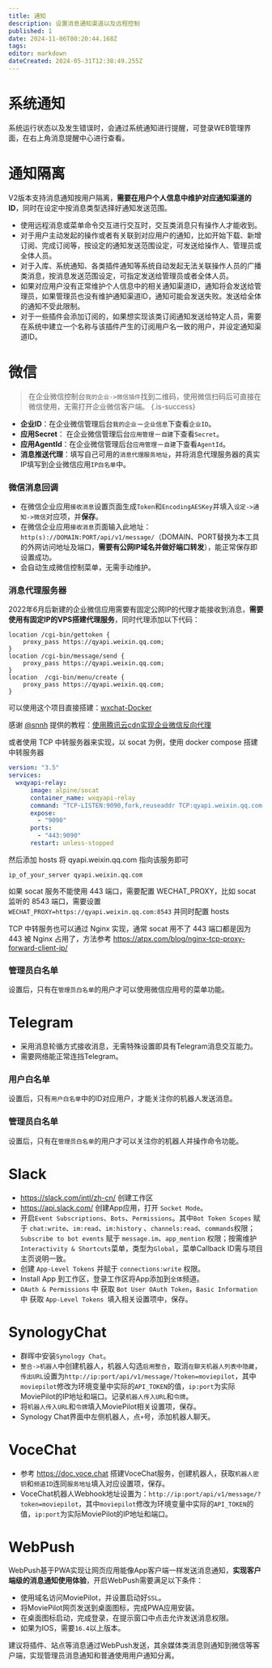 ```yaml
---
title: 通知
description: 设置消息通知渠道以及远程控制
published: 1
date: 2024-11-06T00:20:44.168Z
tags: 
editor: markdown
dateCreated: 2024-05-31T12:38:49.255Z
---
```



# 系统通知

系统运行状态以及发生错误时，会通过系统通知进行提醒，可登录WEB管理界面，在右上角消息提醒中心进行查看。


# 通知隔离

V2版本支持消息通知按用户隔离，**需要在用户个人信息中维护对应通知渠道的ID**，同时在设定中按消息类型选择好通知发送范围。
- 使用远程消息或菜单命令交互进行交互时，交互类消息只有操作人才能收到。
- 对于用户主动发起的操作或者有关联到对应用户的通知，比如开始下载、新增订阅、完成订阅等，按设定的通知发送范围设定，可发送给操作人、管理员或全体人员。
- 对于入库、系统通知、各类插件通知等系统自动发起无法关联操作人员的广播类消息，按消息发送范围设定，可指定发送给管理员或者全体人员。
- 如果对应用户没有正常维护个人信息中的相关通知渠道ID，通知将会发送给管理员，如果管理员也没有维护通知渠道ID，通知可能会发送失败。发送给全体的通知不受此限制。
- 对于一些插件会添加订阅的，如果想实现该类订阅通知发送给特定人员，需要在系统中建立一个名称与该插件产生的订阅用户名一致的用户，并设定通知渠道ID。

# 微信

> 在企业微信控制台`我的企业->微信插件`找到二维码，使用微信扫码后可直接在微信使用，无需打开企业微信客户端。
{.is-success}

- **企业ID**：在企业微信管理后台`我的企业`－`企业信息`下查看`企业ID`。
- **应用Secret**： 在企业微信管理后台`应用管理`－`自建`下查看`Secret`。
- **应用AgentId**：在企业微信管理后台`应用管理`－`自建`下查看`AgentId`。
- **消息推送代理**：填写自己可用的`消息代理服务地址`，并将消息代理服务器的真实IP填写到企业微信应用`IP白名单`中。

### 微信消息回调
- 在微信企业应用`接收消息`设置页面生成`Token`和`EncodingAESKey`并填入`设定->通知->微信`对应项，并**保存**。
- 在微信企业应用`接收消息`页面输入此地址：`http(s)://DOMAIN:PORT/api/v1/message/`（DOMAIN、PORT替换为本工具的外网访问地址及端口，**需要有公网IP域名并做好端口转发**），能正常保存即设置成功。
- 会自动生成微信控制菜单，无需手动维护。

### 消息代理服务器
2022年6月后新建的企业微信应用需要有固定公网IP的代理才能接收到消息，**需要使用有固定IP的VPS搭建代理服务**，同时代理添加以下代码：
```nginx
location /cgi-bin/gettoken {
    proxy_pass https://qyapi.weixin.qq.com;
}
location /cgi-bin/message/send {
    proxy_pass https://qyapi.weixin.qq.com;
}
location  /cgi-bin/menu/create {
    proxy_pass https://qyapi.weixin.qq.com;
}
```

可以使用这个项目直接搭建：[wxchat-Docker](https://github.com/DDS-Derek/wxchat-Docker)

感谢 [@snnh](https://github.com/snnh) 提供的教程：[使用腾讯云cdn实现企业微信反向代理](/tencent_cdn_qywx)

或者使用 TCP 中转服务器来实现，以 socat 为例，使用 docker compose 搭建中转服务器

```yml
version: "3.5"
services:
  wxqyapi-relay:
      image: alpine/socat
      container_name: wxqyapi-relay
      command: "TCP-LISTEN:9090,fork,reuseaddr TCP:qyapi.weixin.qq.com:443"
      expose:
        - "9090"
      ports:
        - "443:9090"
      restart: unless-stopped
```

然后添加 hosts 将 qyapi.weixin.qq.com 指向该服务即可

```hosts
ip_of_your_server qyapi.weixin.qq.com
```

如果 socat 服务不能使用 443 端口，需要配置 WECHAT_PROXY，比如 socat 监听的 8543 端口，需要设置 `WECHAT_PROXY=https://qyapi.weixin.qq.com:8543` 并同时配置 hosts

TCP 中转服务也可以通过 Nginx 实现，通常 socat 用不了 443 端口都是因为 443 被 Nginx 占用了，方法参考 <https://atpx.com/blog/nginx-tcp-proxy-forward-client-ip/>

### 管理员白名单
设置后，只有在`管理员白名单`的用户才可以使用微信应用号的菜单功能。

# Telegram
- 采用消息轮循方式接收消息，无需特殊设置即具有Telegram消息交互能力。
- 需要网络能正常连挡Telegram。

### 用户白名单
设置后，只有`用户白名单`中的ID对应用户，才能关注你的机器人发送消息。

### 管理员白名单
设置后，只有在`管理员白名单`的用户才可以关注你的机器人并操作命令功能。

# Slack

- https://slack.com/intl/zh-cn/ 创建工作区
- https://api.slack.com/ 创建App应用，打开 `Socket Mode`。
- 开启`Event Subscriptions`、`Bots`、`Permissions`。其中`Bot Token Scopes` 赋于 `chat:write`、`im:read`、`im:history` 、`channels:read`、`commands`权限；`Subscribe to bot events` 赋于 `message.im`、`app_mention` 权限；按需维护`Interactivity & Shortcuts`菜单，类型为`Global`，菜单Callback ID需与项目主页说明一致。
- 创建 `App-Level Tokens` 并赋于 `connections:write` 权限。
- Install App 到工作区，登录工作区将App添加到`全体`频道。
- `OAuth & Permissions` 中 获取 `Bot User OAuth Token`，`Basic Information` 中 获取 `App-Level Tokens `填入相关设置项中，保存。

# SynologyChat

- 群晖中安装`Synology Chat`。
- `整合->机器人`中创建机器人，机器人勾选`启用整合`，取消`在聊天机器人列表中隐藏`，`传出URL`设置为`http://ip:port/api/v1/message/?token=moviepilot`，其中`moviepilot`修改为环境变量中实际的`API_TOKEN`的值，`ip:port`为实际MoviePilot的IP地址和端口。记录`机器人传入URL`和`令牌`。
- 将`机器人传入URL`和`令牌`填入MoviePilot相关设置项，保存。
- Synology Chat界面中左侧机器人，点`+`号，添加机器人聊天。

# VoceChat

- 参考 https://doc.voce.chat 搭建VoceChat服务，创建机器人，获取`机器人密钥`和`频道ID`连同`服务地址`填入对应设置项，保存。
- VoceChat机器人Webhook地址设置为：`http://ip:port/api/v1/message/?token=moviepilot`，其中`moviepilot`修改为环境变量中实际的`API_TOKEN`的值，`ip:port`为实际MoviePilot的IP地址和端口。

# WebPush

WebPush基于PWA实现让网页应用能像App客户端一样发送消息通知，**实现客户端级的消息通知使用体验**，开启WebPush需要满足以下条件：
- 使用域名访问MoviePilot，并设置启动好`SSL`。
- 将MoviePilot网页发送到桌面图标，完成PWA应用安装。
- 在桌面图标启动，完成登录，在提示窗口中点击允许发送消息权限。
- 如果为IOS，需要`16.4`以上版本。

建议将插件、站点等消息通过WebPush发送，其余媒体类消息则通知到微信等客户端，实现管理员消息通知和普通使用用户通知分离。
